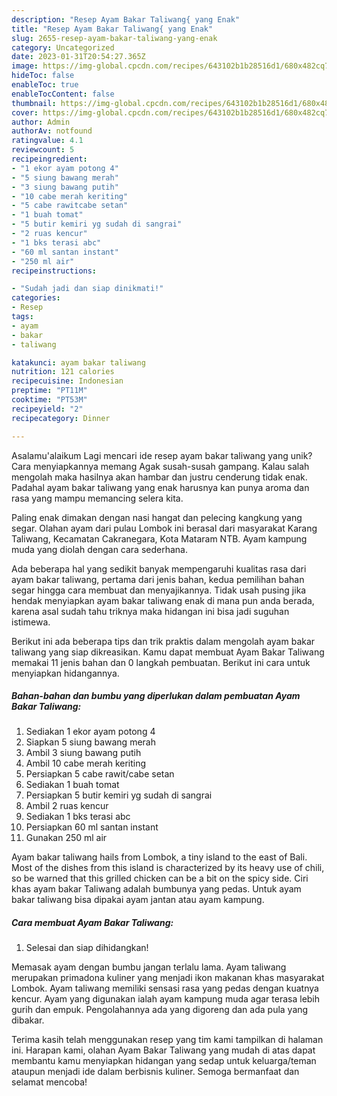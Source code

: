 ```yaml
---
description: "Resep Ayam Bakar Taliwang{ yang Enak"
title: "Resep Ayam Bakar Taliwang{ yang Enak"
slug: 2655-resep-ayam-bakar-taliwang-yang-enak
category: Uncategorized
date: 2023-01-31T20:54:27.365Z
image: https://img-global.cpcdn.com/recipes/643102b1b28516d1/680x482cq70/ayam-bakar-taliwang-foto-resep-utama.jpg
hideToc: false
enableToc: true
enableTocContent: false
thumbnail: https://img-global.cpcdn.com/recipes/643102b1b28516d1/680x482cq70/ayam-bakar-taliwang-foto-resep-utama.jpg
cover: https://img-global.cpcdn.com/recipes/643102b1b28516d1/680x482cq70/ayam-bakar-taliwang-foto-resep-utama.jpg
author: Admin
authorAv: notfound
ratingvalue: 4.1
reviewcount: 5
recipeingredient:
- "1 ekor ayam potong 4"
- "5 siung bawang merah"
- "3 siung bawang putih"
- "10 cabe merah keriting"
- "5 cabe rawitcabe setan"
- "1 buah tomat"
- "5 butir kemiri yg sudah di sangrai"
- "2 ruas kencur"
- "1 bks terasi abc"
- "60 ml santan instant"
- "250 ml air"
recipeinstructions:

- "Sudah jadi dan siap dinikmati!"
categories:
- Resep
tags:
- ayam
- bakar
- taliwang

katakunci: ayam bakar taliwang 
nutrition: 121 calories
recipecuisine: Indonesian
preptime: "PT11M"
cooktime: "PT53M"
recipeyield: "2"
recipecategory: Dinner

---
```



Asalamu'alaikum Lagi mencari ide resep ayam bakar taliwang yang unik? Cara menyiapkannya memang Agak susah-susah gampang. Kalau salah mengolah maka hasilnya akan hambar dan justru cenderung tidak enak. Padahal ayam bakar taliwang yang enak harusnya kan punya aroma dan rasa yang mampu memancing selera kita.


Paling enak dimakan dengan nasi hangat dan pelecing kangkung yang segar. Olahan ayam dari pulau Lombok ini berasal dari masyarakat Karang Taliwang, Kecamatan Cakranegara, Kota Mataram NTB. Ayam kampung muda yang diolah dengan cara sederhana.

Ada beberapa hal yang sedikit banyak mempengaruhi kualitas rasa dari ayam bakar taliwang, pertama dari jenis bahan, kedua pemilihan bahan segar hingga cara membuat dan menyajikannya. Tidak usah pusing jika hendak menyiapkan ayam bakar taliwang enak di mana pun anda berada, karena asal sudah tahu triknya maka hidangan ini bisa jadi suguhan istimewa.


Berikut ini ada beberapa tips dan trik praktis dalam mengolah ayam bakar taliwang yang siap dikreasikan. Kamu dapat membuat Ayam Bakar Taliwang memakai 11 jenis bahan dan 0 langkah pembuatan. Berikut ini cara untuk menyiapkan hidangannya.

<!--inarticleads1-->

##### Bahan-bahan dan bumbu yang diperlukan dalam pembuatan Ayam Bakar Taliwang:

1. Sediakan 1 ekor ayam potong 4
1. Siapkan 5 siung bawang merah
1. Ambil 3 siung bawang putih
1. Ambil 10 cabe merah keriting
1. Persiapkan 5 cabe rawit/cabe setan
1. Sediakan 1 buah tomat
1. Persiapkan 5 butir kemiri yg sudah di sangrai
1. Ambil 2 ruas kencur
1. Sediakan 1 bks terasi abc
1. Persiapkan 60 ml santan instant
1. Gunakan 250 ml air


Ayam bakar taliwang hails from Lombok, a tiny island to the east of Bali. Most of the dishes from this island is characterized by its heavy use of chili, so be warned that this grilled chicken can be a bit on the spicy side. Ciri khas ayam bakar Taliwang adalah bumbunya yang pedas. Untuk ayam bakar taliwang bisa dipakai ayam jantan atau ayam kampung. 

<!--inarticleads2-->

##### Cara membuat Ayam Bakar Taliwang:


1. Selesai dan siap dihidangkan!

Memasak ayam dengan bumbu jangan terlalu lama. Ayam taliwang merupakan primadona kuliner yang menjadi ikon makanan khas masyarakat Lombok. Ayam taliwang memiliki sensasi rasa yang pedas dengan kuatnya kencur. Ayam yang digunakan ialah ayam kampung muda agar terasa lebih gurih dan empuk. Pengolahannya ada yang digoreng dan ada pula yang dibakar. 

Terima kasih telah menggunakan resep yang tim kami tampilkan di halaman ini. Harapan kami, olahan Ayam Bakar Taliwang yang mudah di atas dapat membantu kamu menyiapkan hidangan yang sedap untuk keluarga/teman ataupun menjadi ide dalam berbisnis kuliner. Semoga bermanfaat dan selamat mencoba!
